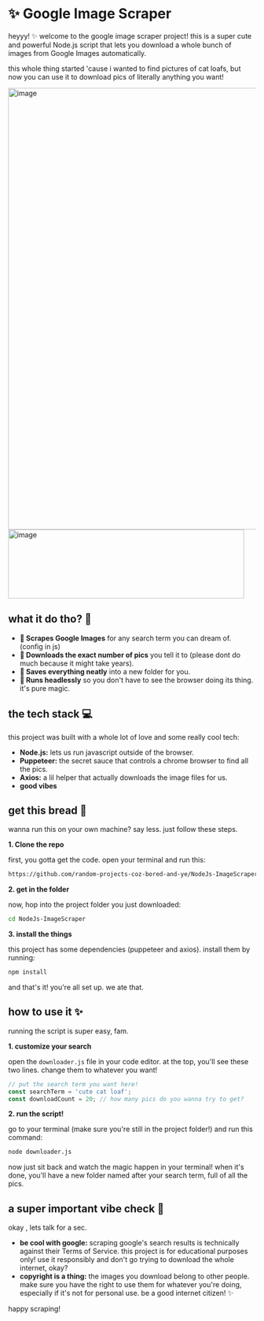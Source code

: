 # ✨ Google Image Scraper

heyyy! ✨ welcome to the google image scraper project! this is a super cute and powerful Node.js script that lets you download a whole bunch of images from Google Images automatically.

this whole thing started 'cause i wanted to find pictures of cat loafs, but now you can use it to download pics of literally anything you want!

<img width="1780" height="897" alt="image" src="https://github.com/user-attachments/assets/ee02c970-dc46-443e-8f61-e883af06c1fb" />
<img width="480" height="140" alt="image" src="https://github.com/user-attachments/assets/32a73ccf-abf2-4ad3-bab8-1315c08ad01d" />

## what it do tho? 🤔

*   **📸 Scrapes Google Images** for any search term you can dream of. (config in js)
*   **🔢 Downloads the exact number of pics** you tell it to (please dont do much because it might take years).
*   **📁 Saves everything neatly** into a new folder for you.
*   **👻 Runs headlessly** so you don't have to see the browser doing its thing. it's pure magic.

## the tech stack 💻

this project was built with a whole lot of love and some really cool tech:

*   **Node.js:** lets us run javascript outside of the browser.
*   **Puppeteer:** the secret sauce that controls a chrome browser to find all the pics.
*   **Axios:** a lil helper that actually downloads the image files for us.
*   **good vibes**

## get this bread 🍞

wanna run this on your own machine? say less. just follow these steps.

**1. Clone the repo**

first, you gotta get the code. open your terminal and run this:

```bash
https://github.com/random-projects-coz-bored-and-ye/NodeJs-ImageScraper.git
```

**2. get in the folder**

now, hop into the project folder you just downloaded:

```bash
cd NodeJs-ImageScraper
```

**3. install the things**

this project has some dependencies (puppeteer and axios). install them by running:

```bash
npm install
```

and that's it! you're all set up. we ate that.

## how to use it ✨

running the script is super easy, fam.

**1. customize your search**

open the `downloader.js` file in your code editor. at the top, you'll see these two lines. change them to whatever you want!

```javascript
// put the search term you want here!
const searchTerm = 'cute cat loaf';
const downloadCount = 20; // how many pics do you wanna try to get?
```

**2. run the script!**

go to your terminal (make sure you're still in the project folder!) and run this command:

```bash
node downloader.js
```

now just sit back and watch the magic happen in your terminal! when it's done, you'll have a new folder named after your search term, full of all the pics.

## a super important vibe check 🚨

okay , lets talk for a sec.

*   **be cool with google:** scraping google's search results is technically against their Terms of Service. this project is for educational purposes only! use it responsibly and don't go trying to download the whole internet, okay?
*   **copyright is a thing:** the images you download belong to other people. make sure you have the right to use them for whatever you're doing, especially if it's not for personal use. be a good internet citizen! ✨

happy scraping!
